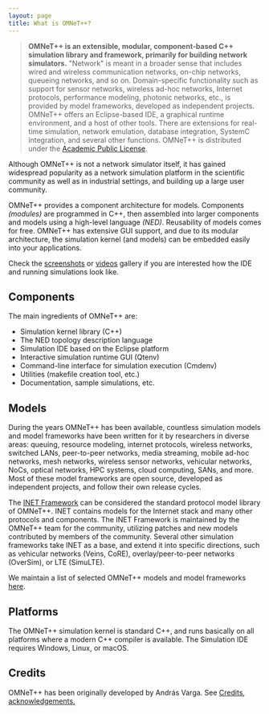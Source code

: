 ```yaml
---
layout: page
title: What is OMNeT++?
---
```


> **OMNeT++ is an extensible, modular, component-based C++ simulation library and framework, primarily for building
> network simulators.** "Network" is meant in a broader sense that includes wired and wireless communication networks,
> on-chip networks, queueing networks, and so on. Domain-specific functionality such as support for sensor networks,
> wireless ad-hoc networks, Internet protocols, performance modeling, photonic networks, etc., is provided by model
> frameworks, developed as independent projects. OMNeT++ offers an Eclipse-based IDE, a graphical runtime environment,
> and a host of other tools. There are extensions for real-time simulation, network emulation, database integration,
> SystemC integration, and several other functions. OMNeT++ is distributed under the [Academic Public License](license).

Although OMNeT++ is not a network simulator itself, it has gained widespread popularity as a network simulation
platform in the scientific community as well as in industrial settings, and building up a large user community.

OMNeT++ provides a component architecture for models. Components _(modules)_ are programmed in C++, then assembled
into larger components and models using a high-level language _(NED)_. Reusability of models comes for free. OMNeT++
has extensive GUI support, and due to its modular architecture, the simulation kernel (and models) can be embedded
easily into your applications.

Check the [screenshots](screenshots) or [videos](videos) gallery if you are interested how the IDE and
running simulations look like.

## Components

The main ingredients of OMNeT++ are:

* Simulation kernel library (C++)
* The NED topology description language
* Simulation IDE based on the Eclipse platform
* Interactive simulation runtime GUI (Qtenv)
* Command-line interface for simulation execution (Cmdenv)
* Utilities (makefile creation tool, etc.)
* Documentation, sample simulations, etc.

## Models

During the years OMNeT++ has been available, countless simulation models and
model frameworks have been written for it by researchers in diverse areas:
queuing, resource modeling, internet protocols, wireless networks, switched
LANs, peer-to-peer networks, media streaming, mobile ad-hoc networks, mesh
networks, wireless sensor networks, vehicular networks, NoCs, optical networks,
HPC systems, cloud computing, SANs, and more. Most of these model frameworks are
open source, developed as independent projects, and follow their own release
cycles.

The [INET Framework](http://inet.omnetpp.org) can be considered the standard
protocol model library of OMNeT++. INET contains models for the Internet stack
and many other protocols and components. The INET Framework is maintained by the
OMNeT++ team for the community, utilizing patches and new models contributed by
members of the community. Several other simulation frameworks take INET as a
base, and extend it into specific directions, such as vehicular networks (Veins,
CoRE), overlay/peer-to-peer networks (OverSim), or LTE (SimuLTE).

We maintain a list of selected OMNeT++ models and model frameworks
[here](/download/models-and-tools).

## Platforms

The OMNeT++ simulation kernel is standard C++, and runs basically on all
platforms where a modern C++ compiler is available. The Simulation IDE requires
Windows, Linux, or macOS.

## Credits

OMNeT++ has been originally developed by András Varga. See [Credits, acknowledgements.](/intro/credits)
